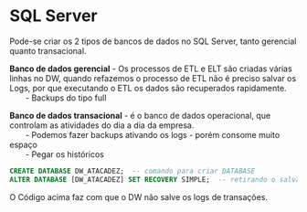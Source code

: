 # **SQL Server**

Pode-se criar os 2 tipos de bancos de dados no SQL Server, tanto gerencial quanto transacional.

**Banco de dados gerencial** - Os processos de ETL e ELT são criadas várias linhas no DW, quando refazemos o processo de ETL não é preciso salvar os Logs, por que executando o ETL os dados são recuperados rapidamente.  
  - Backups do tipo full

**Banco de dados transacional** - é o banco de dados operacional, que controlam as atividades do dia a dia da empresa.  
  - Podemos fazer backups ativando os logs - porém consome muito espaço  
  - Pegar os históricos

```sql  
CREATE DATABASE DW_ATACADEZ;  -- comando para criar DATABASE  
ALTER DATABASE [DW_ATACADEZ] SET RECOVERY SIMPLE;  -- retirando o salvamento de logs

```

O Código acima faz com que o DW não salve os logs de transações.